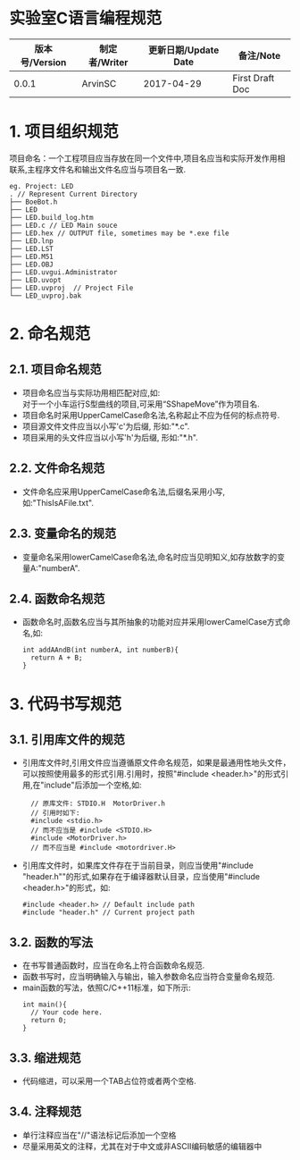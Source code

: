 # 实验室C语言编程规范
版本号/Version|制定者/Writer|更新日期/Update Date|备注/Note
--|--|--|--
0.0.1|ArvinSC|2017-04-29|First Draft Doc

# 1. 项目组织规范
项目命名：一个工程项目应当存放在同一个文件中,项目名应当和实际开发作用相联系,主程序文件名和输出文件名应当与项目名一致.  
```
eg. Project: LED
. // Represent Current Directory
├── BoeBot.h
├── LED
├── LED.build_log.htm
├── LED.c // LED Main souce
├── LED.hex // OUTPUT file, sometimes may be *.exe file
├── LED.lnp
├── LED.LST
├── LED.M51
├── LED.OBJ
├── LED.uvgui.Administrator
├── LED.uvopt
├── LED.uvproj  // Project File
└── LED_uvproj.bak
```

# 2. 命名规范
## 2.1. 项目命名规范
- 项目命名应当与实际功用相匹配对应,如:  
  对于一个小车运行S型曲线的项目,可采用“SShapeMove”作为项目名.
- 项目命名时采用UpperCamelCase命名法,名称起止不应为任何的标点符号.
- 项目源文件文件应当以小写'c'为后缀, 形如:"\*.c".
- 项目采用的头文件应当以小写'h'为后缀, 形如:"\*.h".
## 2.2. 文件命名规范
- 文件命名应采用UpperCamelCase命名法,后缀名采用小写,如:"ThisIsAFile.txt".
## 2.3. 变量命名的规范
- 变量命名采用lowerCamelCase命名法,命名时应当见明知义,如存放数字的变量A:"numberA".
## 2.4. 函数命名规范
- 函数命名时,函数名应当与其所抽象的功能对应并采用lowerCamelCase方式命名,如:
  ```
  int addAAndB(int numberA, int numberB){
    return A + B;
  }
  ```
# 3. 代码书写规范
## 3.1. 引用库文件的规范
- 引用库文件时,引用文件应当遵循原文件命名规范，如果是最通用性地头文件，可以按照使用最多的形式引用.引用时，按照"#include <header.h>"的形式引用,在"include"后添加一个空格,如:
    ```
      // 原库文件: STDIO.H  MotorDriver.h
      // 引用时如下:
      #include <stdio.h>  
      // 而不应当是 #include <STDIO.H>
      #include <MotorDriver.h>
      // 而不应当是 #include <motordriver.H>
    ```
- 引用库文件时，如果库文件存在于当前目录，则应当使用"#include "header.h""的形式,如果存在于编译器默认目录，应当使用"#include <header.h>"的形式，如:
  ```
  #include <header.h> // Default include path
  #include "header.h" // Current project path
  ```
## 3.2. 函数的写法
- 在书写普通函数时，应当在命名上符合函数命名规范.
- 函数书写时，应当明确输入与输出，输入参数命名应当符合变量命名规范.
- main函数的写法，依照C/C++11标准，如下所示:
  ```
  int main(){
    // Your code here.
    return 0;
  }
  ```
## 3.3. 缩进规范
- 代码缩进，可以采用一个TAB占位符或者两个空格.
## 3.4. 注释规范
- 单行注释应当在"//"语法标记后添加一个空格
- 尽量采用英文的注释，尤其在对于中文或非ASCII编码敏感的编辑器中
